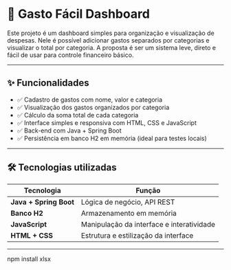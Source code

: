 # 💸 Gasto Fácil Dashboard

Este projeto é um dashboard simples para organização e visualização de despesas. Nele é possível adicionar gastos separados por categorias e visualizar o total por categoria. A proposta é ser um sistema leve, direto e fácil de usar para controle financeiro básico.

---

## ✨ Funcionalidades

- ✅ Cadastro de gastos com nome, valor e categoria
- ✅ Visualização dos gastos organizados por categoria
- ✅ Cálculo da soma total de cada categoria
- ✅ Interface simples e responsiva com HTML, CSS e JavaScript
- ✅ Back-end com Java + Spring Boot
- ✅ Persistência em banco H2 em memória (ideal para testes locais)

---

## 🛠️ Tecnologias utilizadas

| Tecnologia | Função |
|------------|--------|
| **Java + Spring Boot** | Lógica de negócio, API REST |
| **Banco H2** | Armazenamento em memória |
| **JavaScript** | Manipulação da interface e interatividade |
| **HTML + CSS** | Estrutura e estilização da interface |

---
npm install xlsx

